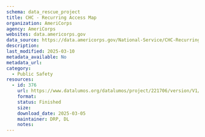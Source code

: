 ```yaml
---
schema: data_rescue_project 
title: CHC - Recurring Access Map
organization: AmeriCorps
agency: AmeriCorps
websites: data.americorps.gov
data_source: https://data.americorps.gov/National-Service/CHC-Recurring-Access-Map/45et-2j4c
description: 
last_modified: 2025-03-10
metadata_available: No
metadata_url: 
category:
  - Public Safety
resources:
  - id: 376
    url: https://www.datalumos.org/datalumos/project/221706/version/V1/view
    format: 
    status: Finished
    size: 
    download_date: 2025-03-05
    maintainer: DRP, DL
    notes: 
---
```

